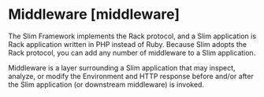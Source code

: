 # Middleware [middleware] #

The Slim Framework implements the Rack protocol, and a Slim application is Rack application written in PHP instead of Ruby. Because Slim adopts the Rack protocol, you can add any number of middleware to a Slim application.

Middleware is a layer surrounding a Slim application that may inspect, analyze, or modify the Environment and HTTP response before and/or after the Slim application (or downstream middleware) is invoked.